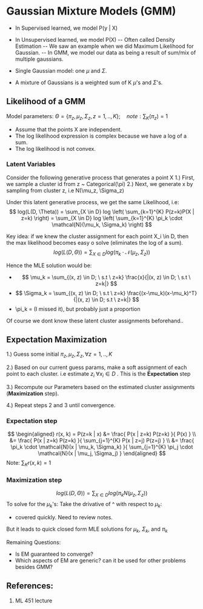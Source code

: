 # Gaussian Mixture Models (GMM)

- In Supervised learned, we model P(y | X)
- In Unsupervised learned, we model P(X)
    -- Often called Density Estimation
    -- We saw an example when we did Maximum Likelihood for Gaussian.
    -- In GMM, we model our data as being a result of sum/mix of multiple gaussians.

- Single Gaussian model: one $\mu$ and $\Sigma$.
- A mixture of Gaussians is a weighted sum of K $\mu$'s and $\Sigma$'s.

## Likelihood of a GMM
Model parameters: $\Theta = \{ \pi_z, \mu_z, \Sigma_z, z=1,..,K \}; \quad note: \sum_K(\pi_z) = 1$

- Assume that the points X are independent.
- The log likelihood expression is complex because we have a log of a sum.
- The log likelihood is not convex.

### Latent Variables
Consider the following generative process that generates a point X
1.) First, we sample a cluster id from z ~ Categorical(\pi)
2.) Next, we generate x by sampling from cluster z, i.e N(\mu_z, \Sigma_z)

Under this latent generative process, we get the same Likelihood, i.e:
$$
log(L(D, \Theta)) = \sum_{X \in D} log \left( \sum_{k=1}^{K}  P(z=k)P(X | z=k) \right)
                  = \sum_{X \in D} log \left( \sum_{k=1}^{K} \pi_k \cdot \mathcal{N}(\mu_k, \Sigma_k) \right)
$$

Key idea: if we knew the cluster assignment for each point X_i \in D, then the max likelihood becomes easy o solve (eliminates the log of a sum).
$$ log(L(D, \Theta)) = \sum_{X \in D} log( \pi_k \cdot \mathcal{N}(\mu_z, \Sigma_z) ) $$

Hence the MLE solution would be:
- $$ \mu_k = \sum_{(x, z) \in D; \ s.t \ z=k} \frac{x}{|(x, z) \in D; \ s.t \ z=k|} $$
- $$ \Sigma_k = \sum_{(x, z) \in D; \ s.t \ z=k} \frac{(x-\mu_k)(x-\mu_k)^T}{|(x, z) \in D; s.t \ z=k|} $$
- \pi_k = (I missed it), but probably just a proportion

Of course we dont know these latent cluster assignments beforehand..

## Expectation Maximization
1.) Guess some initial $\pi_z, \mu_z, \Sigma_z, \forall z=1,..,K$

2.) Based on our current guess params, make a soft assignment of each point to each cluster. i.e estimate $z_i \ \forall x_i \in D$ . This is the **Expectation** step

3.) Recompute our Parameters based on the estimated cluster assignments (**Maximization** step).

4.) Repeat steps 2 and 3 until convergence.

### Expectation step
$$
\begin{aligned}
r(x, k) = P(z=k | x) &= \frac{ P(x | z=k) P(z=k) }{ P(x) } \\
                      &= \frac{ P(x | z=k) P(z=k) }{ \sum_{j=1}^{K} P(x | z=j) P(z=j) } \\
                      &= \frac{ \pi_k \cdot \mathcal{N}(x | \mu_k, \Sigma_k) }{ \sum_{j=1}^{K} \pi_j \cdot \mathcal{N}(x | \mu_j, \Sigma_j) }
\end{aligned}
$$
Note: $\sum_{K} r(x, k) = 1$

### Maximization step
$$ log(L(D, \Theta)) = \sum_{X \in D} log( \pi_k N(\mu_z, \Sigma_z) ) $$
To solve for the $\mu_k$'s: Take the drivative of ^ with respect to $\mu_k$:
- covered quickly. Need to review notes.

But it leads to quick closed form MLE solutions for $\mu_k$, $\Sigma_k$, and $\pi_k$

Remaining Questions:
- Is EM guaranteed to converge?
- Which aspects of EM are generic? can it be used for other problems besides GMM?

## References:
1. ML 451 lecture
